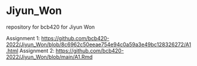 # Jiyun_Won
repository for bcb420 for Jiyun Won

Assignment 1: https://github.com/bcb420-2022/Jiyun_Won/blob/8c6962c50eeae754e94c0a59a3e49bc128326272/A1.html
Assignment 2: https://github.com/bcb420-2022/Jiyun_Won/blob/main/A1.Rmd
